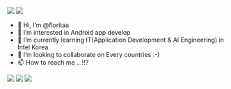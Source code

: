 <img src="https://img.shields.io/badge/Instagram-FF00FF?style=flat-square&logo=Instagram&logoColor=white"/>  <img src="https://img.shields.io/badge/77aaba@gmail.com-FF4500?style=flat-square&logo=Gmail&logoColor=white"/>
- 👋 Hi, I’m @floritaa
- 👀 I’m interested in Android app develop
- 🌱 I’m currently learning IT(Application Development & AI Engineering) in Intel Korea
- 💞️ I’m looking to collaborate on Every countries :-)
- 📫 How to reach me ...!!?

<img src="https://img.shields.io/badge/Android-3DDC84?style=flat-square&logo=Android&logoColor=white"/> 
<img src="https://img.shields.io/badge/Kotlin-3399FF?style=flat-square&logo=Kotlin&logoColor=white"/> 
<img src="https://img.shields.io/badge/Python-FFFF00?style=flat-square&logo=Python&logoColor=white"/> 



<!---
floritaa/floritaa is a ✨ special ✨ repository because its `README.md` (this file) appears on your GitHub profile.
You can click the Preview link to take a look at your changes.
--->
